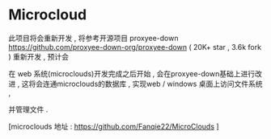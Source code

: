 # Microcloud

此项目将会重新开发 , 将参考开源项目 proxyee-down https://github.com/proxyee-down-org/proxyee-down ( 20K+ star , 3.6k fork  ) 重新开发 , 预计会

在 web 系统(microclouds)开发完成之后开始 , 会在proxyee-down基础上进行改进 , 这将会连通microclouds的数据库 , 实现web / windows 桌面上访问文件系统 ,

并管理文件 .

[microclouds 地址 : https://github.com/Fanqie22/MicroClouds ]


